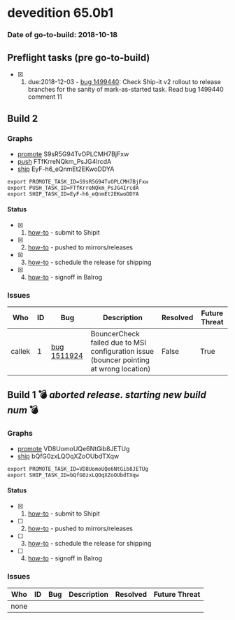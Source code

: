 # devedition 65.0b1

### Date of go-to-build: 2018-10-18

## Preflight tasks (pre go-to-build)
- [x] 1. due:2018-12-03 - [bug 1499440](https://bugzil.la/1499440): Check Ship-it v2 rollout to release branches for the sanity of mark-as-started task. Read bug 1499440 comment 11

## Build 2  

### Graphs
* [promote](https://tools.taskcluster.net/push-inspector/#/S9sR5G94TvOPLCMH7BjFxw) S9sR5G94TvOPLCMH7BjFxw
* [push](https://tools.taskcluster.net/push-inspector/#/FTfKrreNQkm_PsJG4IrcdA) FTfKrreNQkm_PsJG4IrcdA
* [ship](https://tools.taskcluster.net/push-inspector/#/EyF-h6_eQnmEt2EKwoDDYA) EyF-h6_eQnmEt2EKwoDDYA
```
export PROMOTE_TASK_ID=S9sR5G94TvOPLCMH7BjFxw
export PUSH_TASK_ID=FTfKrreNQkm_PsJG4IrcdA
export SHIP_TASK_ID=EyF-h6_eQnmEt2EKwoDDYA
```


#### Status
- [x] 1.  [how-to](https://wiki.mozilla.org/Release:Release_Automation_on_Mercurial:Starting_a_Release#Submit_to_Ship_It)  - submit to Shipit
- [x] 2.  [how-to](https://github.com/mozilla-releng/releasewarrior-2.0/blob/master/docs/release-promotion/desktop/howto.md#push-artifacts-to-releases-directory)  - pushed to mirrors/releases
- [x] 3.  [how-to](https://github.com/mozilla-releng/releasewarrior-2.0/blob/master/docs/release-promotion/desktop/howto.md#ship-the-release)  - schedule the release for shipping
- [x] 4.  [how-to](https://github.com/mozilla-releng/releasewarrior-2.0/blob/master/docs/release-promotion/desktop/howto.md#obtain-sign-offs-for-changes)  - signoff in Balrog

### Issues
| Who                 | ID               | Bug                                                                 | Description                | Resolved                | Future Threat                |
| ------------------- | ---------------- | ------------------------------------------------------------------- | -------------------------- | ----------------------- | ---------------------------- |
| callek  | 1 | [bug 1511924](https://bugzil.la/1511924)        | BouncerCheck failed due to MSI configuration issue (bouncer pointing at wrong location) | False | True |

## Build 1  :bomb: _aborted release. starting new build num_ :bomb: 

### Graphs
* [promote](https://tools.taskcluster.net/push-inspector/#/VD8UomoUQe6NtGib8JETUg) VD8UomoUQe6NtGib8JETUg
* [ship](https://tools.taskcluster.net/push-inspector/#/bQfG0zxLQOqXZoOUbdTXqw) bQfG0zxLQOqXZoOUbdTXqw
```
export PROMOTE_TASK_ID=VD8UomoUQe6NtGib8JETUg
export SHIP_TASK_ID=bQfG0zxLQOqXZoOUbdTXqw
```


#### Status
- [x] 1.  [how-to](https://wiki.mozilla.org/Release:Release_Automation_on_Mercurial:Starting_a_Release#Submit_to_Ship_It)  - submit to Shipit
- [ ] 2.  [how-to](https://github.com/mozilla-releng/releasewarrior-2.0/blob/master/docs/release-promotion/desktop/howto.md#push-artifacts-to-releases-directory)  - pushed to mirrors/releases
- [ ] 3.  [how-to](https://github.com/mozilla-releng/releasewarrior-2.0/blob/master/docs/release-promotion/desktop/howto.md#ship-the-release)  - schedule the release for shipping
- [ ] 4.  [how-to](https://github.com/mozilla-releng/releasewarrior-2.0/blob/master/docs/release-promotion/desktop/howto.md#obtain-sign-offs-for-changes)  - signoff in Balrog

### Issues
| Who                 | ID               | Bug                                                                 | Description                | Resolved                | Future Threat                |
| ------------------- | ---------------- | ------------------------------------------------------------------- | -------------------------- | ----------------------- | ---------------------------- |
| none | | | | | |

